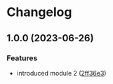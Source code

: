 # Changelog

## 1.0.0 (2023-06-26)


### Features

* introduced module 2 ([2ff36e3](https://github.com/ekkinox/go-modules/commit/2ff36e3e94a4e606a3246261f04a01145416e891))
